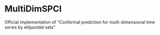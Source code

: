 # MultiDimSPCI
Official implementation of "Conformal prediction for multi-dimensional time series by ellipsoidal sets"
